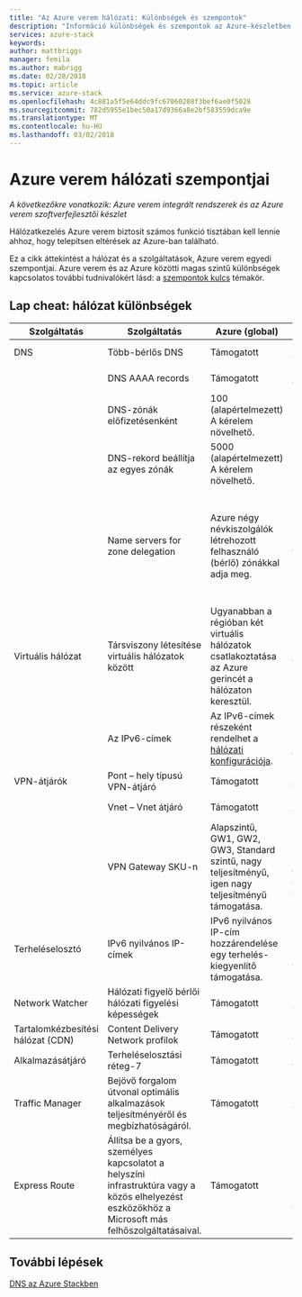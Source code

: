 ```yaml
---
title: "Az Azure verem hálózati: Különbségek és szempontok"
description: "Információ különbségek és szempontok az Azure-készletben hálózatkezelés használatakor."
services: azure-stack
keywords: 
author: mattbriggs
manager: femila
ms.author: mabrigg
ms.date: 02/28/2018
ms.topic: article
ms.service: azure-stack
ms.openlocfilehash: 4c881a5f5e64ddc9fc67060208f3bef6ae0f5028
ms.sourcegitcommit: 782d5955e1bec50a17d9366a8e2bf583559dca9e
ms.translationtype: MT
ms.contentlocale: hu-HU
ms.lasthandoff: 03/02/2018
---
```

# <a name="considerations-for-azure-stack-networking"></a>Azure verem hálózati szempontjai

*A következőkre vonatkozik: Azure verem integrált rendszerek és az Azure verem szoftverfejlesztői készlet*

Hálózatkezelés Azure verem biztosít számos funkció tisztában kell lennie ahhoz, hogy telepítsen eltérések az Azure-ban található.


Ez a cikk áttekintést a hálózat és a szolgáltatások, Azure verem egyedi szempontjai. Azure verem és az Azure közötti magas szintű különbségek kapcsolatos további tudnivalókért lásd: a [szempontok kulcs](azure-stack-considerations.md) témakör.


## <a name="cheat-sheet-networking-differences"></a>Lap cheat: hálózat különbségek

|Szolgáltatás | Szolgáltatás | Azure (global) | Azure Stack |
| --- | --- | --- | --- |
| DNS | Több-bérlős DNS | Támogatott| Még nem támogatott.|
| |DNS AAAA records|Támogatott|Nem támogatott|
| |DNS-zónák előfizetésenként|100 (alapértelmezett)<br>A kérelem növelhető.|100|
| |DNS-rekord beállítja az egyes zónák|5000 (alapértelmezett)<br>A kérelem növelhető.|5000|
||Name servers for zone delegation|Azure négy névkiszolgálók létrehozott felhasználó (bérlő) zónákkal adja meg.|Azure verem két névkiszolgálók biztosít minden felhasználó (bérlő) zónához, amely jön létre.|
| Virtuális hálózat|Társviszony létesítése virtuális hálózatok között|Ugyanabban a régióban két virtuális hálózatok csatlakoztatása az Azure gerincét a hálózaton keresztül.|Még nem támogatott.|
| |Az IPv6-címek|Az IPv6-címek részeként rendelhet a [hálózati konfigurációja](https://docs.microsoft.com/azure/virtual-network/virtual-network-network-interface-addresses#ip-address-versions).|Kizárólag az IPv4 használata támogatott.|
|VPN-átjárók|Pont – hely típusú VPN-átjáró|Támogatott|Még nem támogatott.|
| |Vnet – Vnet átjáró|Támogatott|Még nem támogatott.|
| |VPN Gateway SKU-n|Alapszintű, GW1, GW2, GW3, Standard szintű, nagy teljesítményű, igen nagy teljesítményű támogatása. |Alapszintű, Standard és nagy teljesítményű termékváltozat támogatása.|
|Terheléselosztó|IPv6 nyilvános IP-címek|IPv6 nyilvános IP-cím hozzárendelése egy terhelés-kiegyenlítő támogatása.|Kizárólag az IPv4 használata támogatott.|
|Network Watcher|Hálózati figyelő bérlői hálózati figyelési képességek|Támogatott|Még nem támogatott.|
|Tartalomkézbesítési hálózat (CDN)|Content Delivery Network profilok|Támogatott|Még nem támogatott.|
|Alkalmazásátjáró|Terheléselosztási réteg-7|Támogatott|Még nem támogatott.|
|Traffic Manager|Bejövő forgalom útvonal optimális alkalmazások teljesítményéről és megbízhatóságáról.|Támogatott|Még nem támogatott.|
|Express Route|Állítsa be a gyors, személyes kapcsolatot a helyszíni infrastruktúra vagy a közös elhelyezést eszközökhöz a Microsoft más felhőszolgáltatásaival.|Támogatott|Csatlakozás Azure verem az Express Route-körhöz támogatása.|

## <a name="next-steps"></a>További lépések

[DNS az Azure Stackben](azure-stack-dns.md)
